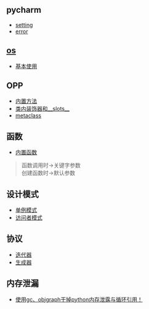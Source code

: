 ## pycharm
+ [setting](../docs/notes/pycharm/pycharm_setting.md)  
+ [error](../docs/notes/pycharm/pycharm_error.md)

## [os](usage/os)

+ [基本使用](usage/os/00_basic.py)

## OPP
+ [内置方法](usage/OOP/00_magic.py)
+ [类内装饰器和__slots__](usage/OOP/01_class_decorator.py)
+ [metaclass](usage/OOP/02_metaclass.py)

## 函数

+ [内置函数](usage/function)
> 函数调用时->关键字参数  
> 创建函数时->默认参数

## 设计模式
+ [单例模式]()
+ [访问者模式]()

## 协议
+ [迭代器](./usage/protocol/iterator.py)
+ [生成器](usage/protocol/generator.py)

## 内存泄漏
+ [使用gc、objgraph干掉python内存泄露与循环引用！](https://www.cnblogs.com/xybaby/p/7491656.html#_label_11)